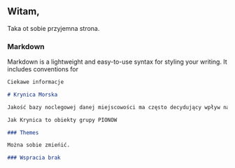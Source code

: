 ## Witam,

Taka ot sobie przyjemna strona.

### Markdown

Markdown is a lightweight and easy-to-use syntax for styling your writing. It includes conventions for

```markdown
Ciekawe informacje 

# Krynica Morska

Jakość bazy noclegowej danej miejscowości ma często decydujący wpływ na ilość odwiedzających ją turystów. Noclegi w Krynicy Morskiej są dość zróżnicowane, dlatego też bardzo łatwo znaleźć obiekt noclegowy spełniający wymagania nawet tych najbardziej wymagających klientów. W związku z czym Krynica Morska cieszy coraz większym uznaniem wśród turystów.

Jak Krynica to obiekty grupy PIONOW

### Themes

Można sobie zmieńić.

### Wspracia brak
